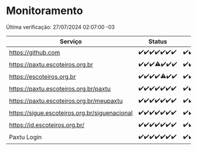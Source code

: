 # Monitoramento

Última verificação: 27/07/2024 02:07:00 -03

|Serviço|Status|Últimas 24h|
|---|---|---|
|https://github.com|<span title="2024-07-20: OK=24">✔️</span><span title="2024-07-21: OK=23">✔️</span><span title="2024-07-22: OK=23">✔️</span><span title="2024-07-23: OK=24">✔️</span><span title="2024-07-24: OK=24">✔️</span><span title="2024-07-25: OK=24">✔️</span><span title="2024-07-26: OK=5">✔️</span>|<span title="26/07/2024 02:08:00 -03 : 200">✔️</span><span title="26/07/2024 03:10:00 -03 : 200">✔️</span><span title="26/07/2024 04:07:00 -03 : 200">✔️</span><span title="26/07/2024 05:09:00 -03 : 200">✔️</span><span title="26/07/2024 06:07:00 -03 : 200">✔️</span><span title="26/07/2024 07:08:00 -03 : 200">✔️</span><span title="26/07/2024 08:06:00 -03 : 200">✔️</span><span title="26/07/2024 09:12:00 -03 : 200">✔️</span><span title="26/07/2024 10:10:00 -03 : 200">✔️</span><span title="26/07/2024 11:06:00 -03 : 200">✔️</span><span title="26/07/2024 12:07:00 -03 : 200">✔️</span><span title="26/07/2024 13:09:00 -03 : 200">✔️</span><span title="26/07/2024 14:06:00 -03 : 200">✔️</span><span title="26/07/2024 15:09:00 -03 : 200">✔️</span><span title="26/07/2024 16:07:00 -03 : 200">✔️</span><span title="26/07/2024 17:10:00 -03 : 200">✔️</span><span title="26/07/2024 18:06:00 -03 : 200">✔️</span><span title="26/07/2024 19:07:00 -03 : 200">✔️</span><span title="26/07/2024 20:06:00 -03 : 200">✔️</span><span title="26/07/2024 21:34:00 -03 : 200">✔️</span><span title="26/07/2024 22:55:00 -03 : 200">✔️</span><span title="26/07/2024 23:26:00 -03 : 200">✔️</span><span title="27/07/2024 00:09:00 -03 : 200">✔️</span><span title="27/07/2024 01:08:00 -03 : 200">✔️</span><span title="27/07/2024 02:07:00 -03 : 200">✔️</span>|
|https://paxtu.escoteiros.org.br|<span title="2024-07-20: OK=24">✔️</span><span title="2024-07-21: OK=23">✔️</span><span title="2024-07-22: OK=23">✔️</span><span title="2024-07-23: OK=23, Falhas=1">⚠️</span><span title="2024-07-24: OK=24">✔️</span><span title="2024-07-25: OK=24">✔️</span><span title="2024-07-26: OK=5">✔️</span>|<span title="26/07/2024 02:08:00 -03 : 200">✔️</span><span title="26/07/2024 03:10:00 -03 : 200">✔️</span><span title="26/07/2024 04:07:00 -03 : 200">✔️</span><span title="26/07/2024 05:09:00 -03 : 200">✔️</span><span title="26/07/2024 06:07:00 -03 : 200">✔️</span><span title="26/07/2024 07:08:00 -03 : 200">✔️</span><span title="26/07/2024 08:06:00 -03 : 200">✔️</span><span title="26/07/2024 09:12:00 -03 : 200">✔️</span><span title="26/07/2024 10:10:00 -03 : 200">✔️</span><span title="26/07/2024 11:06:00 -03 : 200">✔️</span><span title="26/07/2024 12:07:00 -03 : 200">✔️</span><span title="26/07/2024 13:09:00 -03 : 200">✔️</span><span title="26/07/2024 14:06:00 -03 : 200">✔️</span><span title="26/07/2024 15:09:00 -03 : 200">✔️</span><span title="26/07/2024 16:07:00 -03 : 200">✔️</span><span title="26/07/2024 17:10:00 -03 : 200">✔️</span><span title="26/07/2024 18:06:00 -03 : 200">✔️</span><span title="26/07/2024 19:07:00 -03 : 200">✔️</span><span title="26/07/2024 20:06:00 -03 : 200">✔️</span><span title="26/07/2024 21:34:00 -03 : 200">✔️</span><span title="26/07/2024 22:55:00 -03 : 200">✔️</span><span title="26/07/2024 23:26:00 -03 : 200">✔️</span><span title="27/07/2024 00:09:00 -03 : 200">✔️</span><span title="27/07/2024 01:08:00 -03 : 200">✔️</span><span title="27/07/2024 02:07:00 -03 : 200">✔️</span>|
|https://escoteiros.org.br|<span title="2024-07-20: OK=24">✔️</span><span title="2024-07-21: OK=23">✔️</span><span title="2024-07-22: OK=23">✔️</span><span title="2024-07-23: OK=24">✔️</span><span title="2024-07-24: OK=22, Falhas=2">⚠️</span><span title="2024-07-25: OK=24">✔️</span><span title="2024-07-26: OK=5">✔️</span>|<span title="26/07/2024 02:08:00 -03 : 200">✔️</span><span title="26/07/2024 03:10:00 -03 : 200">✔️</span><span title="26/07/2024 04:07:00 -03 : 200">✔️</span><span title="26/07/2024 05:09:00 -03 : 200">✔️</span><span title="26/07/2024 06:07:00 -03 : 200">✔️</span><span title="26/07/2024 07:08:00 -03 : 200">✔️</span><span title="26/07/2024 08:06:00 -03 : 200">✔️</span><span title="26/07/2024 09:12:00 -03 : 200">✔️</span><span title="26/07/2024 10:10:00 -03 : 200">✔️</span><span title="26/07/2024 11:06:00 -03 : 200">✔️</span><span title="26/07/2024 12:07:00 -03 : 200">✔️</span><span title="26/07/2024 13:09:00 -03 : 200">✔️</span><span title="26/07/2024 14:06:00 -03 : 200">✔️</span><span title="26/07/2024 15:09:00 -03 : 200">✔️</span><span title="26/07/2024 16:07:00 -03 : 200">✔️</span><span title="26/07/2024 17:10:00 -03 : 200">✔️</span><span title="26/07/2024 18:06:00 -03 : 200">✔️</span><span title="26/07/2024 19:07:00 -03 : 200">✔️</span><span title="26/07/2024 20:06:00 -03 : 200">✔️</span><span title="26/07/2024 21:34:00 -03 : 200">✔️</span><span title="26/07/2024 22:55:00 -03 : 200">✔️</span><span title="26/07/2024 23:26:00 -03 : 200">✔️</span><span title="27/07/2024 00:09:00 -03 : 200">✔️</span><span title="27/07/2024 01:08:00 -03 : 200">✔️</span><span title="27/07/2024 02:07:00 -03 : 200">✔️</span>|
|https://paxtu.escoteiros.org.br/paxtu|<span title="2024-07-20: OK=24">✔️</span><span title="2024-07-21: OK=23">✔️</span><span title="2024-07-22: OK=23">✔️</span><span title="2024-07-23: OK=24">✔️</span><span title="2024-07-24: OK=24">✔️</span><span title="2024-07-25: OK=24">✔️</span><span title="2024-07-26: OK=5">✔️</span>|<span title="26/07/2024 02:08:00 -03 : 200">✔️</span><span title="26/07/2024 03:10:00 -03 : 200">✔️</span><span title="26/07/2024 04:07:00 -03 : 200">✔️</span><span title="26/07/2024 05:09:00 -03 : 200">✔️</span><span title="26/07/2024 06:07:00 -03 : 200">✔️</span><span title="26/07/2024 07:08:00 -03 : 200">✔️</span><span title="26/07/2024 08:07:00 -03 : 200">✔️</span><span title="26/07/2024 09:12:00 -03 : 200">✔️</span><span title="26/07/2024 10:10:00 -03 : 200">✔️</span><span title="26/07/2024 11:06:00 -03 : 200">✔️</span><span title="26/07/2024 12:07:00 -03 : 200">✔️</span><span title="26/07/2024 13:09:00 -03 : 200">✔️</span><span title="26/07/2024 14:06:00 -03 : 200">✔️</span><span title="26/07/2024 15:09:00 -03 : 0">❌</span><span title="26/07/2024 16:07:00 -03 : 200">✔️</span><span title="26/07/2024 17:10:00 -03 : 200">✔️</span><span title="26/07/2024 18:06:00 -03 : 200">✔️</span><span title="26/07/2024 19:07:00 -03 : 200">✔️</span><span title="26/07/2024 20:06:00 -03 : 200">✔️</span><span title="26/07/2024 21:34:00 -03 : 200">✔️</span><span title="26/07/2024 22:55:00 -03 : 200">✔️</span><span title="26/07/2024 23:26:00 -03 : 200">✔️</span><span title="27/07/2024 00:09:00 -03 : 200">✔️</span><span title="27/07/2024 01:08:00 -03 : 200">✔️</span><span title="27/07/2024 02:07:00 -03 : 200">✔️</span>|
|https://paxtu.escoteiros.org.br/meupaxtu|<span title="2024-07-20: OK=24">✔️</span><span title="2024-07-21: OK=23">✔️</span><span title="2024-07-22: OK=23">✔️</span><span title="2024-07-23: OK=24">✔️</span><span title="2024-07-24: OK=24">✔️</span><span title="2024-07-25: OK=24">✔️</span><span title="2024-07-26: OK=5">✔️</span>|<span title="26/07/2024 02:08:00 -03 : 200">✔️</span><span title="26/07/2024 03:10:00 -03 : 200">✔️</span><span title="26/07/2024 04:07:00 -03 : 200">✔️</span><span title="26/07/2024 05:09:00 -03 : 200">✔️</span><span title="26/07/2024 06:07:00 -03 : 200">✔️</span><span title="26/07/2024 07:08:00 -03 : 200">✔️</span><span title="26/07/2024 08:07:00 -03 : 200">✔️</span><span title="26/07/2024 09:12:00 -03 : 200">✔️</span><span title="26/07/2024 10:10:00 -03 : 200">✔️</span><span title="26/07/2024 11:06:00 -03 : 200">✔️</span><span title="26/07/2024 12:07:00 -03 : 200">✔️</span><span title="26/07/2024 13:09:00 -03 : 200">✔️</span><span title="26/07/2024 14:06:00 -03 : 200">✔️</span><span title="26/07/2024 15:09:00 -03 : 200">✔️</span><span title="26/07/2024 16:07:00 -03 : 200">✔️</span><span title="26/07/2024 17:10:00 -03 : 200">✔️</span><span title="26/07/2024 18:06:00 -03 : 200">✔️</span><span title="26/07/2024 19:07:00 -03 : 200">✔️</span><span title="26/07/2024 20:06:00 -03 : 200">✔️</span><span title="26/07/2024 21:34:00 -03 : 200">✔️</span><span title="26/07/2024 22:55:00 -03 : 200">✔️</span><span title="26/07/2024 23:26:00 -03 : 200">✔️</span><span title="27/07/2024 00:09:00 -03 : 200">✔️</span><span title="27/07/2024 01:08:00 -03 : 200">✔️</span><span title="27/07/2024 02:07:00 -03 : 200">✔️</span>|
|https://sigue.escoteiros.org.br/siguenacional|<span title="2024-07-20: OK=24">✔️</span><span title="2024-07-21: OK=23">✔️</span><span title="2024-07-22: OK=23">✔️</span><span title="2024-07-23: OK=24">✔️</span><span title="2024-07-24: OK=24">✔️</span><span title="2024-07-25: OK=24">✔️</span><span title="2024-07-26: OK=5">✔️</span>|<span title="26/07/2024 02:08:00 -03 : 200">✔️</span><span title="26/07/2024 03:10:00 -03 : 200">✔️</span><span title="26/07/2024 04:07:00 -03 : 200">✔️</span><span title="26/07/2024 05:09:00 -03 : 200">✔️</span><span title="26/07/2024 06:07:00 -03 : 200">✔️</span><span title="26/07/2024 07:08:00 -03 : 200">✔️</span><span title="26/07/2024 08:07:00 -03 : 200">✔️</span><span title="26/07/2024 09:12:00 -03 : 200">✔️</span><span title="26/07/2024 10:10:00 -03 : 200">✔️</span><span title="26/07/2024 11:06:00 -03 : 200">✔️</span><span title="26/07/2024 12:07:00 -03 : 200">✔️</span><span title="26/07/2024 13:09:00 -03 : 200">✔️</span><span title="26/07/2024 14:06:00 -03 : 200">✔️</span><span title="26/07/2024 15:09:00 -03 : 200">✔️</span><span title="26/07/2024 16:07:00 -03 : 200">✔️</span><span title="26/07/2024 17:10:00 -03 : 200">✔️</span><span title="26/07/2024 18:06:00 -03 : 200">✔️</span><span title="26/07/2024 19:07:00 -03 : 200">✔️</span><span title="26/07/2024 20:06:00 -03 : 200">✔️</span><span title="26/07/2024 21:34:00 -03 : 200">✔️</span><span title="26/07/2024 22:55:00 -03 : 200">✔️</span><span title="26/07/2024 23:26:00 -03 : 200">✔️</span><span title="27/07/2024 00:09:00 -03 : 200">✔️</span><span title="27/07/2024 01:08:00 -03 : 200">✔️</span><span title="27/07/2024 02:07:00 -03 : 200">✔️</span>|
|https://id.escoteiros.org.br/|<span title="2024-07-20: OK=24">✔️</span><span title="2024-07-21: OK=23">✔️</span><span title="2024-07-22: OK=23">✔️</span><span title="2024-07-23: OK=24">✔️</span><span title="2024-07-24: OK=24">✔️</span><span title="2024-07-25: OK=24">✔️</span><span title="2024-07-26: OK=5">✔️</span>|<span title="26/07/2024 02:08:00 -03 : 200">✔️</span><span title="26/07/2024 03:10:00 -03 : 200">✔️</span><span title="26/07/2024 04:07:00 -03 : 200">✔️</span><span title="26/07/2024 05:09:00 -03 : 200">✔️</span><span title="26/07/2024 06:07:00 -03 : 200">✔️</span><span title="26/07/2024 07:08:00 -03 : 200">✔️</span><span title="26/07/2024 08:07:00 -03 : 200">✔️</span><span title="26/07/2024 09:12:00 -03 : 200">✔️</span><span title="26/07/2024 10:10:00 -03 : 200">✔️</span><span title="26/07/2024 11:06:00 -03 : 200">✔️</span><span title="26/07/2024 12:07:00 -03 : 200">✔️</span><span title="26/07/2024 13:09:00 -03 : 200">✔️</span><span title="26/07/2024 14:06:00 -03 : 200">✔️</span><span title="26/07/2024 15:09:00 -03 : 200">✔️</span><span title="26/07/2024 16:07:00 -03 : 200">✔️</span><span title="26/07/2024 17:10:00 -03 : 200">✔️</span><span title="26/07/2024 18:06:00 -03 : 200">✔️</span><span title="26/07/2024 19:07:00 -03 : 200">✔️</span><span title="26/07/2024 20:06:00 -03 : 200">✔️</span><span title="26/07/2024 21:34:00 -03 : 200">✔️</span><span title="26/07/2024 22:55:00 -03 : 200">✔️</span><span title="26/07/2024 23:26:00 -03 : 200">✔️</span><span title="27/07/2024 00:09:00 -03 : 200">✔️</span><span title="27/07/2024 01:08:00 -03 : 200">✔️</span><span title="27/07/2024 02:07:00 -03 : 200">✔️</span>|
|Paxtu Login|<span title="2024-07-20: OK=24">✔️</span><span title="2024-07-21: OK=23">✔️</span><span title="2024-07-22: OK=23">✔️</span><span title="2024-07-23: OK=24">✔️</span><span title="2024-07-24: OK=24">✔️</span><span title="2024-07-25: OK=24">✔️</span><span title="2024-07-26: OK=5">✔️</span>|<span title="26/07/2024 02:08:00 -03 : 200">✔️</span><span title="26/07/2024 03:10:00 -03 : 200">✔️</span><span title="26/07/2024 04:07:00 -03 : 200">✔️</span><span title="26/07/2024 05:09:00 -03 : 200">✔️</span><span title="26/07/2024 06:07:00 -03 : 200">✔️</span><span title="26/07/2024 07:08:00 -03 : 200">✔️</span><span title="26/07/2024 08:07:00 -03 : 200">✔️</span><span title="26/07/2024 09:12:00 -03 : 200">✔️</span><span title="26/07/2024 10:10:00 -03 : 200">✔️</span><span title="26/07/2024 11:06:00 -03 : 200">✔️</span><span title="26/07/2024 12:07:00 -03 : 200">✔️</span><span title="26/07/2024 13:09:00 -03 : 200">✔️</span><span title="26/07/2024 14:06:00 -03 : 200">✔️</span><span title="26/07/2024 15:09:00 -03 : 200">✔️</span><span title="26/07/2024 16:07:00 -03 : 200">✔️</span><span title="26/07/2024 17:10:00 -03 : 200">✔️</span><span title="26/07/2024 18:06:00 -03 : 200">✔️</span><span title="26/07/2024 19:07:00 -03 : 200">✔️</span><span title="26/07/2024 20:06:00 -03 : 200">✔️</span><span title="26/07/2024 21:34:00 -03 : 200">✔️</span><span title="26/07/2024 22:55:00 -03 : 200">✔️</span><span title="26/07/2024 23:26:00 -03 : 200">✔️</span><span title="27/07/2024 00:09:00 -03 : 200">✔️</span><span title="27/07/2024 01:08:00 -03 : 200">✔️</span><span title="27/07/2024 02:07:00 -03 : 200">✔️</span>|
